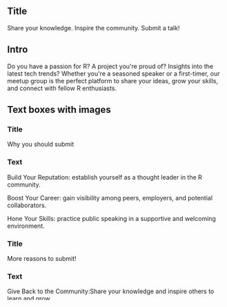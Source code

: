 ## Title
Share your knowledge. Inspire the community. Submit a talk!

## Intro
Do you have a passion for R? A project you're proud of? Insights into the latest tech trends? Whether you're a seasoned speaker or a first-timer, our meetup group is the perfect platform to share your ideas, grow your skills, and connect with fellow R enthusiasts.

## Text boxes with images
### Title
Why you should submit

### Text
Build Your Reputation: establish yourself as a thought leader in the R community.

Boost Your Career: gain visibility among peers, employers, and potential collaborators.

Hone Your Skills: practice public speaking in a supportive and welcoming environment.

### Title
More reasons to submit!

### Text
Give Back to the Community:Share your knowledge and inspire others to learn and grow.

Get valuable feedback:on your ideas from an expert community.

Exposure: get featured on our blog for even greater impact.

### Title
What we are looking for

### Text
From R packages to Shiny apps, data modelling to visualisation, and Devops to System integration.

If you have knowledge to share, we would love to hear from you.

### Title
Cold feet?

### Text
Talks can be short in length, philosophical in nature, or a means to start conversation.

If you are unsure about submitting, reach out to us, and would love to help.

## FAQ
Do I need experience speaking?
Not at all! We welcome first time speakers and can help you prepare.

How long should my talk be?
Reach out and we will be happy to help guide you in preparing your presentation, connecting you to people in our network where necessary.

What if I need help developing my idea?
Talks typically last between 20-40 minutes, but we welcome both short and longer talks.

## Hear from past speakers
"Speaking at this meetup was one of the most rewarding experiences of my career. The audience was supportive, and it helped me build confidence in public speaking."
- Random R person
"I've never spoken before, but the team helped me prepare. Now I feel ready to do it again!"
- Another random R person

## Call to action
Your talk could be the highlight of our next meetup. It could inspire someone, solve a tricky problem, or spark an amazing idea. Don't miss the chance to make an impact—submit your talk today!